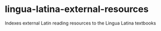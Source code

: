 # lingua-latina-external-resources
Indexes external Latin reading resources to the Lingua Latina textbooks

